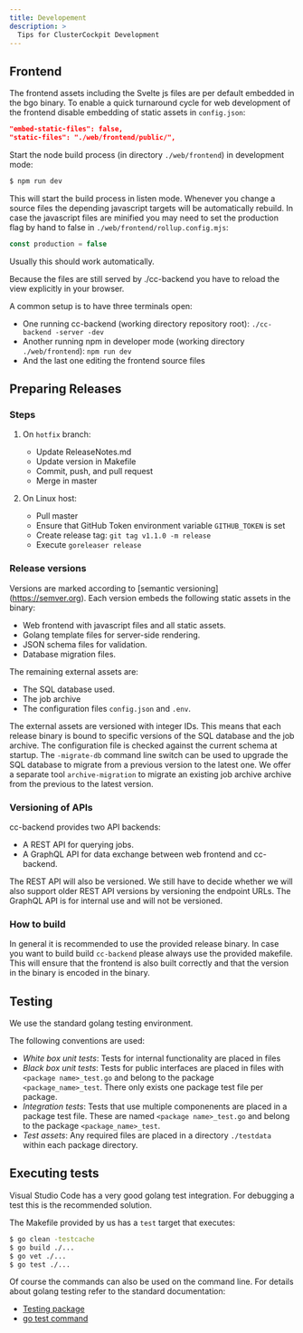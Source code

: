 ```yaml
---
title: Developement
description: >
  Tips for ClusterCockpit Development
---
```


## Frontend

The frontend assets including the Svelte js files are per default embedded in
the bgo binary. To enable a quick turnaround cycle for web development of the
frontend disable embedding of static assets in `config.json`:

```json
"embed-static-files": false,
"static-files": "./web/frontend/public/",

```

Start the node build process (in directory `./web/frontend`) in development mode:

```sh
$ npm run dev
```

This will start the build process in listen mode. Whenever you change a source
files the depending javascript targets will be automatically rebuild.
In case the javascript files are minified you may need to set the production
flag by hand to false in `./web/frontend/rollup.config.mjs`:

```mjs
const production = false
```

Usually this should work automatically.

Because the files are still served by ./cc-backend you have to reload the view
explicitly in your browser.

A common setup is to have three terminals open:
* One running cc-backend (working directory repository root): `./cc-backend -server -dev`
* Another running npm in developer mode (working directory `./web/frontend`): `npm run dev`
* And the last one editing the frontend source files

## Preparing Releases

### Steps

1. On `hotfix` branch:
   * Update ReleaseNotes.md
   * Update version in Makefile
   * Commit, push, and pull request
   * Merge in master

2. On Linux host:
   * Pull master
   * Ensure that GitHub Token environment variable `GITHUB_TOKEN` is set
   * Create release tag: `git tag v1.1.0 -m release`
   * Execute `goreleaser release`

### Release versions

Versions are marked according to [semantic versioning] (https://semver.org).
Each version embeds the following static assets in the binary:
* Web frontend with javascript files and all static assets.
* Golang template files for server-side rendering.
* JSON schema files for validation.
* Database migration files.

The remaining external assets are:
* The SQL database used.
* The job archive
* The configuration files `config.json` and `.env`.

The external assets are versioned with integer IDs.
This means that each release binary is bound to specific versions of the SQL
database and the job archive.
The configuration file is checked against the current schema at startup.
The `-migrate-db` command line switch can be used to upgrade the SQL database
to migrate from a previous version to the latest one.
We offer a separate tool `archive-migration` to migrate an existing job archive
archive from the previous to the latest version.

### Versioning of APIs

cc-backend provides two API backends:
* A REST API for querying jobs.
* A GraphQL API for data exchange between web frontend and cc-backend.

The REST API will also be versioned. We still have to decide whether we will also
support older REST API versions by versioning the endpoint URLs.
The GraphQL API is for internal use and will not be versioned.

### How to build

In general it is recommended to use the provided release binary.
In case you want to build build `cc-backend` please always use the provided makefile. This will ensure
that the frontend is also built correctly and that the version in the binary is encoded in the binary.

## Testing

We use the standard golang testing environment.

The following conventions are used:

* *White box unit tests*: Tests for internal functionality are placed in files
* *Black box unit tests*: Tests for public interfaces are placed in files
with `<package name>_test.go` and belong to the package `<package_name>_test`.
There only exists one package test file per package.
* *Integration tests*: Tests that use multiple componenents are placed in a
package test file. These are named `<package name>_test.go` and belong to the
package `<package_name>_test`.
* *Test assets*: Any required files are placed in a directory `./testdata`
within each package directory.

## Executing tests

Visual Studio Code has a very good golang test integration.
For debugging a test this is the recommended solution.

The Makefile provided by us has a `test` target that executes:
```sh
$ go clean -testcache
$ go build ./...
$ go vet ./...
$ go test ./...
```

Of course the commands can also be used on the command line.
For details about golang testing refer to the standard documentation:

* [Testing package](https://pkg.go.dev/testing)
* [go test command](https://pkg.go.dev/cmd/go#hdr-Test_packages)
